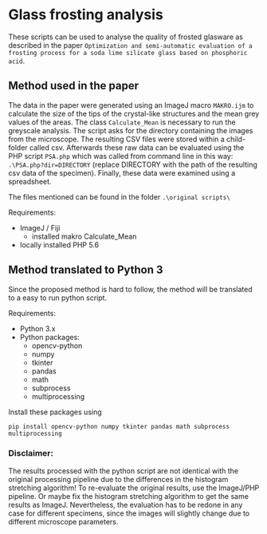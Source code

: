 # Glass frosting analysis

These scripts can be used to analyse the quality of frosted glasware as described in the paper `Optimization and semi-automatic evaluation of a frosting process for a soda lime silicate glass based on phosphoric acid`.

## Method used in the paper
The data in the paper were generated using an ImageJ macro `MAKRO.ijm` to calculate the size of the tips of the crystal-like structures and the mean grey values of the areas. The class `Calculate_Mean` is necessary to run the greyscale analysis. The script asks for the directory containing the images from the microscope. The resulting CSV files were stored within a child-folder called csv.
Afterwards these raw data can be evaluated using the PHP script `PSA.php` which was called from command line in this way: `.\PSA.php?dir=DIRECTORY` (replace DIRECTORY with the path of the resulting csv data of the specimen).
Finally, these data were examined using a spreadsheet.

The files mentioned can be found in the folder `.\original scripts\`

Requirements:
* ImageJ / Fiji
  * installed makro Calculate_Mean
* locally installed PHP 5.6

## Method translated to Python 3
Since the proposed method is hard to follow, the method will be translated to a easy to run python script.

Requirements:
 * Python 3.x
 * Python packages:
   * opencv-python
   * numpy
   * tkinter
   * pandas
   * math
   * subprocess
   * multiprocessing

Install these packages using

`pip install opencv-python numpy tkinter pandas math subprocess multiprocessing`

### Disclaimer:
The results processed with the python script are not identical with the original processing pipeline due to the differences in the histogram stretching algorithm!
To re-evaluate the original results, use the ImageJ/PHP pipeline. Or maybe fix the histogram stretching algorithm to get the same results as ImageJ.
Nevertheless, the evaluation has to be redone in any case for different specimens, since the images will slightly change due to different microscope parameters.